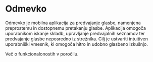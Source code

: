 # Odmevko

Odmevko je mobilna aplikacija za predvajanje glasbe, namenjena preprostemu in dostopnemu pretakanju glasbe. 
Aplikacija omogoča uporabnikom iskanje skladb, upravljanje predvajalnih seznamov ter predvajanje glasbe neposredno iz strežnika. 
Cilj je ustvariti intuitiven uporabniški vmesnik, ki omogoča hitro in udobno glasbeno izkušnjo. 

Več o funkcionalonostih v poročilu.
